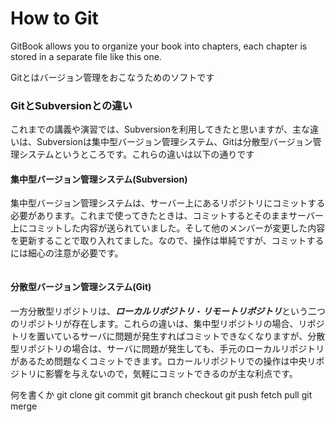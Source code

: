 # How to Git

GitBook allows you to organize your book into chapters, each chapter is stored in a separate file like this one.

Gitとはバージョン管理をおこなうためのソフトです

### GitとSubversionとの違い

これまでの講義や演習では、Subversionを利用してきたと思いますが、主な違いは、Subversionは集中型バージョン管理システム、Gitは分散型バージョン管理システムというところです。これらの違いは以下の通りです

#### 集中型バージョン管理システム(Subversion)

集中型バージョン管理システムは、サーバー上にあるリポジトリにコミットする必要があります。これまで使ってきたときは、コミットするとそのままサーバー上にコミットした内容が送られていました。そして他のメンバーが変更した内容を更新することで取り入れてました。なので、操作は単純ですが、コミットするには細心の注意が必要です。

![]()

#### 分散型バージョン管理システム(Git)
一方分散型リポジトリは、***ローカルリポジトリ***・***リモートリポジトリ***という二つのリポジトリが存在します。これらの違いは、集中型リポジトリの場合、リポジトリを置いているサーバに問題が発生すればコミットできなくなりますが、分散型リポジトリの場合は、サーバに問題が発生しても、手元のローカルリポジトリがあるため問題なくコミットできます。ロカールリポジトリでの操作は中央リポジトリに影響を与えないので，気軽にコミットできるのが主な利点です。





何を書くか
git clone git commit
git branch checkout
git push fetch pull
git merge